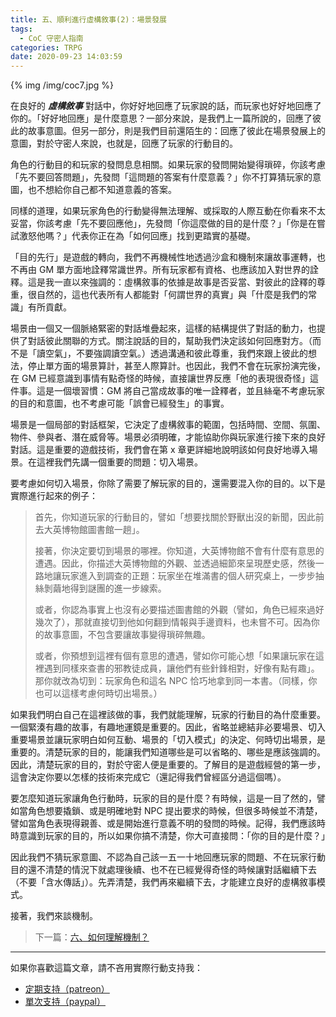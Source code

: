 ```yaml
---
title: 五、順利進行虛構敘事(2)：場景發展
tags:
  - CoC 守密人指南
categories: TRPG
date: 2020-09-23 14:03:59
---
```


{% img /img/coc7.jpg %}

在良好的 **_虛構敘事_** 對話中，你好好地回應了玩家說的話，而玩家也好好地回應了你的。「好好地回應」是什麼意思？一部分來說，是我們上一篇所說的，回應了彼此的故事意圖。但另一部分，則是我們目前還陌生的：回應了彼此在場景發展上的意圖，對於守密人來說，也就是，回應了玩家的行動目的。

角色的行動目的和玩家的發問息息相關。如果玩家的發問開始變得瑣碎，你該考慮「先不要回答問題」，先發問「這問題的答案有什麼意義？」你不打算猜玩家的意圖，也不想給你自己都不知道意義的答案。

<!--more-->

同樣的道理，如果玩家角色的行動變得無法理解、或採取的人際互動在你看來不太妥當，你該考慮「先不要回應他」，先發問「你這麼做的目的是什麼？」「你是在嘗試激怒他嗎？」代表你正在為「如何回應」找到更踏實的基礎。

「目的先行」是遊戲的轉向，我們不再機械性地透過沙盒和機制來讓故事運轉，也不再由 GM 單方面地詮釋常識世界。所有玩家都有資格、也應該加入對世界的詮釋。這是我一直以來強調的：虛構敘事的依據是故事是否妥當、對彼此的詮釋的尊重，很自然的，這也代表所有人都能對「何謂世界的真實」與「什麼是我們的常識」有所貢獻。

場景由一個又一個脈絡緊密的對話堆疊起來，這樣的結構提供了對話的動力，也提供了對話彼此關聯的方式。關注說話的目的，幫助我們決定該如何回應對方。（而不是「讀空氣」，不要強調讀空氣。）透過溝通和彼此尊重，我們來跟上彼此的想法，停止單方面的場景算計，甚至人際算計。也因此，我們不會在玩家扮演完後，在 GM 已經意識到事情有點奇怪的時候，直接讓世界反應「他的表現很奇怪」這件事。這是一個壞習慣：GM 將自己當成故事的唯一詮釋者，並且絲毫不考慮玩家的目的和意圖，也不考慮可能「誤會已經發生」的事實。

場景是一個局部的對話框架，它決定了虛構敘事的範圍，包括時間、空間、氛圍、物件、參與者、潛在威脅等。場景必須明確，才能協助你與玩家進行接下來的良好對話。這是重要的遊戲技術，我們會在第 x 章更詳細地說明該如何良好地導入場景。在這裡我們先講一個重要的問題：切入場景。

要考慮如何切入場景，你除了需要了解玩家的目的，還需要混入你的目的。以下是實際進行起來的例子：

> 首先，你知道玩家的行動目的，譬如「想要找關於野獸出沒的新聞，因此前去大英博物館圖書館一趟」。
> 
> 接著，你決定要切到場景的哪裡。你知道，大英博物館不會有什麼有意思的遭遇。因此，你描述大英博物館的外觀、並透過細節來呈現歷史感，然後一路地讓玩家進入到調查的正題：玩家坐在堆滿書的個人研究桌上，一步步抽絲剝繭地得到謎團的進一步線索。
> 
> 或者，你認為事實上也沒有必要描述圖書館的外觀（譬如，角色已經來過好幾次了），那就直接切到他如何翻到情報與手邊資料，也未嘗不可。因為你的故事意圖，不包含要讓故事變得瑣碎無趣。
> 
> 或者，你預想到這裡有個有意思的遭遇，譬如你可能心想「如果讓玩家在這裡遇到同樣來查書的邪教徒成員，讓他們有些針鋒相對，好像有點有趣」。那你就改為切到：玩家角色和這名 NPC 恰巧地拿到同一本書。（同樣，你也可以這樣考慮何時切出場景。）

如果我們明白自己在這裡該做的事，我們就能理解，玩家的行動目的為什麼重要。一個緊湊有趣的故事，有趣地運鏡是重要的。因此，省略並總結非必要場景、切入重要場景並讓玩家明白如何互動、場景的「切入模式」的決定、何時切出場景，是重要的。清楚玩家的目的，能讓我們知道哪些是可以省略的、哪些是應該強調的。因此，清楚玩家的目的，對於守密人便是重要的。了解目的是遊戲經營的第一步，這會決定你要以怎樣的技術來完成它（還記得我們曾經區分過這個嗎）。

要怎麼知道玩家讓角色行動時，玩家的目的是什麼？有時候，這是一目了然的，譬如當角色想要撬鎖、或是明確地對 NPC 提出要求的時候，但很多時候並不清楚，譬如當角色表現得親善、或是開始進行意義不明的發問的時候。記得，我們應該時時意識到玩家的目的，所以如果你搞不清楚，你大可直接問：「你的目的是什麼？」

因此我們不猜玩家意圖、不認為自己該一五一十地回應玩家的問題、不在玩家行動目的還不清楚的情況下就處理後續、也不在已經覺得奇怪的時候讓對話繼續下去（不要「含水傳話」）。先弄清楚，我們再來繼續下去，才能建立良好的虛構敘事模式。

接著，我們來談機制。

> 下一篇：[六、如何理解機制？](/2020/09/24/mechanism-1/)

---

如果你喜歡這篇文章，請不吝用實際行動支持我：

* [<i class="fab fa-patreon"></i> 定期支持（patreon）](https://www.patreon.com/weihung)
* [<i class="fab fa-paypal"></i> 單次支持（paypal）](https://www.paypal.com/pools/c/8jLP7Wsi80)